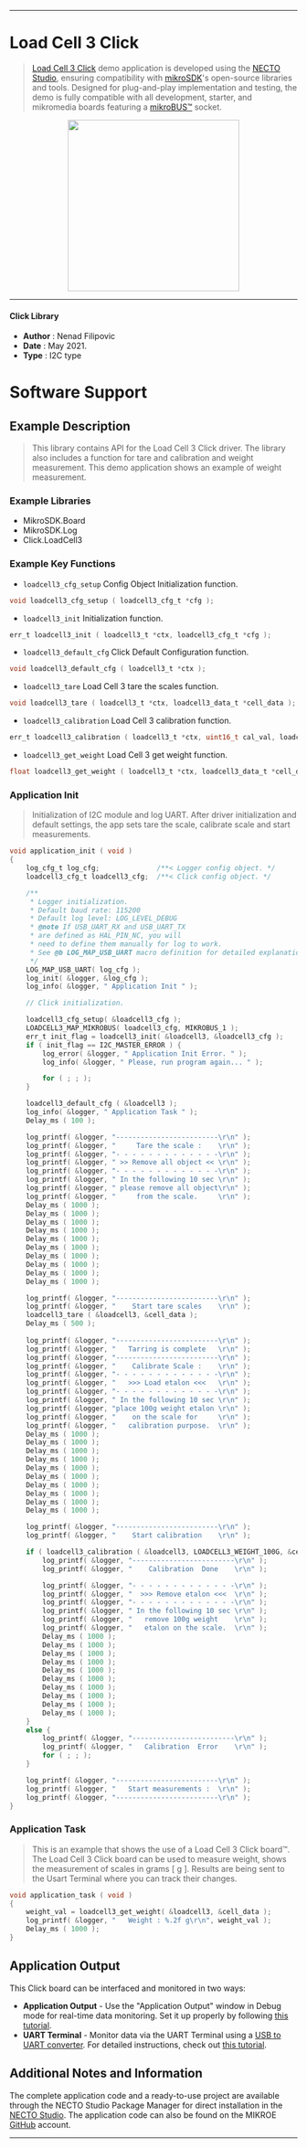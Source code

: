 
---
# Load Cell 3 Click

> [Load Cell 3 Click](https://www.mikroe.com/?pid_product=MIKROE-4658) demo application is developed using
the [NECTO Studio](https://www.mikroe.com/necto), ensuring compatibility with [mikroSDK](https://www.mikroe.com/mikrosdk)'s
open-source libraries and tools. Designed for plug-and-play implementation and testing, the demo is fully compatible with
all development, starter, and mikromedia boards featuring a [mikroBUS&trade;](https://www.mikroe.com/mikrobus) socket.

<p align="center">
  <img src="https://www.mikroe.com/?pid_product=MIKROE-4658&image=1" height=300px>
</p>

---

#### Click Library

- **Author**        : Nenad Filipovic
- **Date**          : May 2021.
- **Type**          : I2C type

# Software Support

## Example Description

> This library contains API for the Load Cell 3 Click driver.
> The library also includes a function for tare and calibration and weight measurement.
> This demo application shows an example of weight measurement.

### Example Libraries

- MikroSDK.Board
- MikroSDK.Log
- Click.LoadCell3

### Example Key Functions

- `loadcell3_cfg_setup` Config Object Initialization function.
```c
void loadcell3_cfg_setup ( loadcell3_cfg_t *cfg );
```

- `loadcell3_init` Initialization function.
```c
err_t loadcell3_init ( loadcell3_t *ctx, loadcell3_cfg_t *cfg );
```

- `loadcell3_default_cfg` Click Default Configuration function.
```c
void loadcell3_default_cfg ( loadcell3_t *ctx );
```

- `loadcell3_tare` Load Cell 3 tare the scales function.
```c
void loadcell3_tare ( loadcell3_t *ctx, loadcell3_data_t *cell_data );
```

- `loadcell3_calibration` Load Cell 3 calibration function.
```c
err_t loadcell3_calibration ( loadcell3_t *ctx, uint16_t cal_val, loadcell3_data_t *cell_data );
```

- `loadcell3_get_weight` Load Cell 3 get weight function.
```c
float loadcell3_get_weight ( loadcell3_t *ctx, loadcell3_data_t *cell_data );
```

### Application Init

> Initialization of I2C module and log UART.
> After driver initialization and default settings, the app sets tare the scale, 
> calibrate scale and start measurements. 

```c
void application_init ( void ) 
{
    log_cfg_t log_cfg;              /**< Logger config object. */
    loadcell3_cfg_t loadcell3_cfg;  /**< Click config object. */

    /** 
     * Logger initialization.
     * Default baud rate: 115200
     * Default log level: LOG_LEVEL_DEBUG
     * @note If USB_UART_RX and USB_UART_TX 
     * are defined as HAL_PIN_NC, you will 
     * need to define them manually for log to work. 
     * See @b LOG_MAP_USB_UART macro definition for detailed explanation.
     */
    LOG_MAP_USB_UART( log_cfg );
    log_init( &logger, &log_cfg );
    log_info( &logger, " Application Init " );

    // Click initialization.

    loadcell3_cfg_setup( &loadcell3_cfg );
    LOADCELL3_MAP_MIKROBUS( loadcell3_cfg, MIKROBUS_1 );
    err_t init_flag = loadcell3_init( &loadcell3, &loadcell3_cfg );
    if ( init_flag == I2C_MASTER_ERROR ) {
        log_error( &logger, " Application Init Error. " );
        log_info( &logger, " Please, run program again... " );

        for ( ; ; );
    }

    loadcell3_default_cfg ( &loadcell3 );
    log_info( &logger, " Application Task " );
    Delay_ms ( 100 );

    log_printf( &logger, "-------------------------\r\n" );
    log_printf( &logger, "     Tare the scale :    \r\n" );
    log_printf( &logger, "- - - - - - - - - - - - -\r\n" );
    log_printf( &logger, " >> Remove all object << \r\n" );
    log_printf( &logger, "- - - - - - - - - - - - -\r\n" );
    log_printf( &logger, " In the following 10 sec \r\n" );
    log_printf( &logger, " please remove all object\r\n" );
    log_printf( &logger, "     from the scale.     \r\n" );
    Delay_ms ( 1000 );
    Delay_ms ( 1000 );
    Delay_ms ( 1000 );
    Delay_ms ( 1000 );
    Delay_ms ( 1000 );
    Delay_ms ( 1000 );
    Delay_ms ( 1000 );
    Delay_ms ( 1000 );
    Delay_ms ( 1000 );
    Delay_ms ( 1000 );

    log_printf( &logger, "-------------------------\r\n" );
    log_printf( &logger, "    Start tare scales    \r\n" );
    loadcell3_tare ( &loadcell3, &cell_data );
    Delay_ms ( 500 );
    
    log_printf( &logger, "-------------------------\r\n" );
    log_printf( &logger, "   Tarring is complete   \r\n" );
    log_printf( &logger, "-------------------------\r\n" );
    log_printf( &logger, "    Calibrate Scale :    \r\n" );
    log_printf( &logger, "- - - - - - - - - - - - -\r\n" );
    log_printf( &logger, "   >>> Load etalon <<<   \r\n" );
    log_printf( &logger, "- - - - - - - - - - - - -\r\n" );
    log_printf( &logger, " In the following 10 sec \r\n" );
    log_printf( &logger, "place 100g weight etalon \r\n" );
    log_printf( &logger, "    on the scale for     \r\n" );
    log_printf( &logger, "   calibration purpose.  \r\n" );
    Delay_ms ( 1000 );
    Delay_ms ( 1000 );
    Delay_ms ( 1000 );
    Delay_ms ( 1000 );
    Delay_ms ( 1000 );
    Delay_ms ( 1000 );
    Delay_ms ( 1000 );
    Delay_ms ( 1000 );
    Delay_ms ( 1000 );
    Delay_ms ( 1000 );

    log_printf( &logger, "-------------------------\r\n" );
    log_printf( &logger, "    Start calibration    \r\n" );

    if ( loadcell3_calibration ( &loadcell3, LOADCELL3_WEIGHT_100G, &cell_data ) == LOADCELL3_OK ) {
        log_printf( &logger, "-------------------------\r\n" );
        log_printf( &logger, "    Calibration  Done    \r\n" );

        log_printf( &logger, "- - - - - - - - - - - - -\r\n" );
        log_printf( &logger, "  >>> Remove etalon <<<  \r\n" );
        log_printf( &logger, "- - - - - - - - - - - - -\r\n" );
        log_printf( &logger, " In the following 10 sec \r\n" );
        log_printf( &logger, "   remove 100g weight    \r\n" );
        log_printf( &logger, "   etalon on the scale.  \r\n" );
        Delay_ms ( 1000 );
        Delay_ms ( 1000 );
        Delay_ms ( 1000 );
        Delay_ms ( 1000 );
        Delay_ms ( 1000 );
        Delay_ms ( 1000 );
        Delay_ms ( 1000 );
        Delay_ms ( 1000 );
        Delay_ms ( 1000 );
        Delay_ms ( 1000 );
    }
    else {
        log_printf( &logger, "-------------------------\r\n" );
        log_printf( &logger, "   Calibration  Error    \r\n" );
        for ( ; ; );
    }

    log_printf( &logger, "-------------------------\r\n" );
    log_printf( &logger, "   Start measurements :  \r\n" );
    log_printf( &logger, "-------------------------\r\n" );
}
```

### Application Task

> This is an example that shows the use of a Load Cell 3 Click board&trade;.
> The Load Cell 3 Click board can be used to measure weight,
> shows the measurement of scales in grams [ g ].
> Results are being sent to the Usart Terminal where you can track their changes.

```c
void application_task ( void ) 
{
    weight_val = loadcell3_get_weight( &loadcell3, &cell_data );
    log_printf( &logger, "   Weight : %.2f g\r\n", weight_val );
    Delay_ms ( 1000 );
}
```

## Application Output

This Click board can be interfaced and monitored in two ways:
- **Application Output** - Use the "Application Output" window in Debug mode for real-time data monitoring.
Set it up properly by following [this tutorial](https://www.youtube.com/watch?v=ta5yyk1Woy4).
- **UART Terminal** - Monitor data via the UART Terminal using
a [USB to UART converter](https://www.mikroe.com/click/interface/usb?interface*=uart,uart). For detailed instructions,
check out [this tutorial](https://help.mikroe.com/necto/v2/Getting%20Started/Tools/UARTTerminalTool).

## Additional Notes and Information

The complete application code and a ready-to-use project are available through the NECTO Studio Package Manager for 
direct installation in the [NECTO Studio](https://www.mikroe.com/necto). The application code can also be found on
the MIKROE [GitHub](https://github.com/MikroElektronika/mikrosdk_click_v2) account.

---
